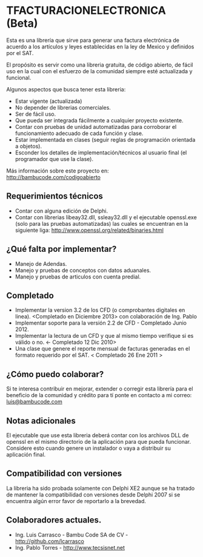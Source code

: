 ﻿TFACTURACIONELECTRONICA (Beta)     
=====================================
Esta es una librería que sirve para generar una factura electrónica de acuerdo a los artículos y leyes establecidas en la ley de Mexico y definidos por el SAT.

El propósito es servir como una libreria gratuita, de código abierto, de fácil uso en la cual con el esfuerzo de la comunidad siempre esté actualizada y funcional.

Algunos aspectos que busca tener esta libreria:

- Estar vigente (actualizada)
- No depender de librerias comerciales.
- Ser de fácil uso.
- Que pueda ser integrada fácilmente a cualquier proyecto existente.
- Contar con pruebas de unidad automatizadas para corroborar el funcionamiento adecuado de cada función y clase.
- Estar implementada en clases (seguir reglas de programación orientada a objetos).
- Esconder los detalles de implementación/técnicos al usuario final (el programador que use la clase).

Más información sobre este proyecto en:
<http://bambucode.com/codigoabierto>

Requerimientos técnicos
------------
- Contar con alguna edición de Delphi.
- Contar con librerias libeay32.dll, ssleay32.dll y el ejecutable openssl.exe (solo para las pruebas automatizadas)
las cuales se encuentran en la siguiente liga: <http://www.openssl.org/related/binaries.html>

¿Qué falta por implementar?
-------------
- Manejo de Adendas.
- Manejo y pruebas de conceptos con datos aduanales.
- Manejo y pruebas de articulos con cuenta predial.


Completado
-------------
- Implementar la version 3.2 de los CFD (o comprobantes digitales en linea). <Completado en Diciembre 2013> con colaboración de Ing. Pablo 
- Implementar soporte para la versión 2.2 de CFD - Completado Junio 2012.
- Implementar la lectura de un CFD y que al mismo tiempo verifique si es válido o no. <- Completado 12 Dic 2010>
- Una clase que genere el reporte mensual de facturas generadas en el formato requerido por el SAT. < Completado 26 Ene 2011 >

¿Cómo puedo colaborar?
-------------
Si te interesa contribuir en mejorar, extender o corregir esta librería para el beneficio de la comunidad y crédito para tí ponte en contacto a mi correo: <luis@bambucode.com>

Notas adicionales
------------
El ejecutable que use esta libreria deberá contar con los archivos DLL de openssl en el mismo directorio de la
aplicación para que pueda funcionar. Considere esto cuando genere un instalador o vaya a distribuir su aplicación
final.

Compatibilidad con versiones
------------
La libreria ha sido probada solamente con Delphi XE2 aunque se ha tratado de mantener la compatibilidad con versiones desde Delphi 2007 si se encuentra algún error favor de reportarlo a la brevedad.

Colaboradores actuales.
-------------
* Ing. Luis Carrasco - Bambu Code SA de CV - <http://github.com/lcarrasco>
*  Ing. Pablo Torres - <http://www.tecsisnet.net>